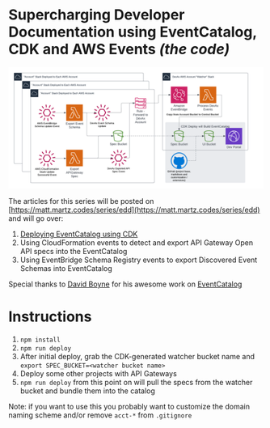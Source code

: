 # Supercharging Developer Documentation using EventCatalog, CDK and AWS Events *(the code)*

![./CatalogArch.png](./CatalogArch.png)

The articles for this series will be posted on [https://matt.martz.codes/series/edd](https://matt.martz.codes/series/edd) and will go over:

1. [Deploying EventCatalog using CDK](https://matt.martz.codes/using-aws-cdk-to-deploy-eventcatalog)
2. Using CloudFormation events to detect and export API Gateway Open API specs into the EventCatalog
3. Using EventBridge Schema Registry events to export Discovered Event Schemas into EventCatalog

Special thanks to [David Boyne](https://twitter.com/boyney123) for his awesome work on [EventCatalog](https://eventcatalog.dev)

# Instructions

1. `npm install`
2. `npm run deploy`
3. After initial deploy, grab the CDK-generated watcher bucket name and `export SPEC_BUCKET=<watcher bucket name>`
4. Deploy some other projects with API Gateways
5. `npm run deploy` from this point on will pull the specs from the watcher bucket and bundle them into the catalog

Note: if you want to use this you probably want to customize the domain naming scheme and/or remove `acct-*` from `.gitignore`